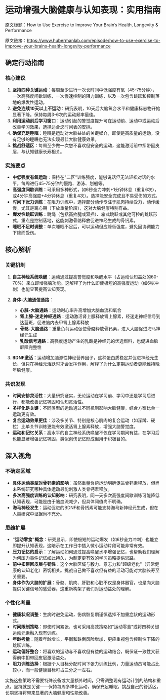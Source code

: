 # 运动增强大脑健康与认知表现：实用指南

原文标题：How to Use Exercise to Improve Your Brain’s Health, Longevity & Performance

原文链接：https://www.hubermanlab.com/episode/how-to-use-exercise-to-improve-your-brains-health-longevity-performance

## 确定行动指南

### 核心建议
1. **坚持四种关键运动**：每周至少进行一次长时间中低强度有氧（45-75分钟），一次高强度间歇训练，一次慢速控制的阻力训练，以及一次包含跳跃和控制落地的爆发性运动。
2. **避免连续10天以上不运动**：研究表明，10天后大脑氧合水平和健康标志物开始显著下降。保持每周3-6次的运动频率最佳。
3. **利用运动前后学习窗口**：运动引起的警觉度提升可在运动前、运动中或运动后改善学习效果，选择适合您时间表的安排。
4. **确保充足睡眠**：睡眠是运动对大脑益处的关键媒介，即使是高质量的运动，没有足够的睡眠也无法实现最佳大脑健康效果。
5. **挑战舒适区**：每周至少做一次您不喜欢但安全的运动，这能激活前中扣带回皮层，与认知健康长寿相关。

### 实施要点
- **中低强度有氧运动**：保持在"二区"训练强度，能够说话但无法轻松对话的水平，每周进行45-75分钟的慢跑、游泳、划船等。
- **高强度间歇训练**：可采用多种形式，如6秒全力冲刺+1分钟休息（重复6次），或4分钟高强度+4分钟休息（重复4次）。选择能安全完成且不易受伤的方式。
- **时间下张力训练**：在阻力训练中，选择部分动作专注于肌肉持续受力，动作缓慢，尤其是离心期（下放重量阶段），这对大脑健康特别有益。
- **爆发性跳跃训练**：跳绳（包括高抬腿或双摇）、箱式跳跃或其他可控的跳跃形式，重点是控制落地，这能刺激骨骼释放促进神经生成的骨钙素。
- **睡眠不足时调整**：单次睡眠不足后，可以运动但应降低强度，避免因协调能力下降而受伤。

## 核心解析

### 关键机制
1. **自主神经系统唤醒**：运动通过提高警觉度和唤醒水平（占运动认知益处的60-70%）来立即增强脑功能。这解释了为什么即使极短的高强度运动（如6秒冲刺）也能显著提高认知表现。

2. **身体-大脑通信通路**：
   - **心脏-大脑通路**：运动时心率升高增加大脑血流和氧合
   - **肾上腺-迷走神经通路**：运动激活肾上腺释放肾上腺素，经迷走神经信号到达蓝斑，促进脑内去甲肾上腺素释放
   - **骨骼-大脑通路**：重量负荷运动促使骨骼释放骨钙素，进入大脑促进海马神经元生成
   - **乳酸信号通路**：高强度运动产生的乳酸是神经元的优选燃料，也促进血脑屏障完整性

3. **BDNF激活**：运动增加脑源性神经营养因子，这种蛋白质稳定并促进神经元生长，但只在神经元活跃时才会发挥作用，解释了为什么定期运动者更能维持晚年脑健康。

### 共识发现
- **时间安排灵活性**：大量研究证实，无论运动在学习前、学习中还是学习后进行，都能改善记忆巩固和认知灵活性。
- **多样化是关键**：不同类型的运动通过不同机制影响大脑健康，综合方案比单一运动更有效。
- **复合运动效果更佳**：涉及多关节、特别是核心肌肉的复合运动（如深蹲、硬拉）比单关节训练更能有效激活肾上腺素释放，增强大脑警觉度。
- **运动和记忆关系**：高水平的自主神经系统唤醒不仅在学习期间有益，在学习后也能显著增强记忆巩固，类似创伤记忆形成但用于积极目的。

## 深入视角

### 不确定区域
- **具体运动类型对骨钙素的影响**：虽然重量负荷运动明确促进骨钙素释放，但尚未系统研究哪种具体运动最能刺激人类骨钙素释放。
- **多次高强度训练的认知影响**：研究表明，同一天多次高强度间歇训练可能降低认知表现，可能是由于脑血流减少，但具体阈值尚不明确。
- **海马神经发生**：运动促进的BDNF和骨钙素可能支持海马新神经元生成，但在人类研究中证据尚不充分。

### 思维扩展
- **"运动零食"概念**：研究显示，即使极短的运动爆发（如6秒全力冲刺）也能立即提升认知表现，这暗示在工作日中插入微小运动片段可能非常有效。
- **压力记忆的启示**：了解运动如何通过提高唤醒水平增强记忆，也帮助我们理解为何压力事件记忆如此持久，为制定更有效的学习策略提供思路。
- **前中扣带回皮层与韧性**：这个大脑区域与毅力、意志力和"超级老化"（异常健康的认知老化）密切相关。挑战自己做不喜欢但有益的活动可能对大脑长寿至关重要。
- **身体作为大脑的扩展**：骨骼、肌肉、肝脏和心脏不仅是身体器官，也是向大脑提供关键信号的感受器，这重新构架了我们对运动益处的理解。

### 个性化考量
- **健康状况调整**：生病时避免运动，伤病恢复期谨慎选择不加重症状的运动形式。
- **时间限制策略**：即使时间紧张，也可采用高效策略如"运动零食"或将四种关键运动元素融入现有训练。
- **年龄考量**：随着年龄增长，平衡和跌倒风险增加，更应重视包含控制性下降的跳跃训练。
- **运动偏好整合**：将喜欢的运动与不喜欢但有益的运动结合，既保证一致性又获得前中扣带回皮层激活益处。
- **阻力训练选择**：根据个人目标分配时间下张力训练比例，力量运动员可能占比较小，而一般健康目标可占三分之一左右。

实施这些策略不需要特殊设备或大量额外时间，只需调整现有运动计划的结构和重点。坚持就是关键——保持每周多样化运动，确保充足睡眠，挑战自己的舒适区，长期坚持将带来显著的大脑健康和性能改善。
